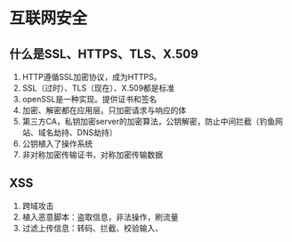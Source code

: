 # 互联网安全
## 什么是SSL、HTTPS、TLS、X.509
1. HTTP遵循SSL加密协议，成为HTTPS。
2. SSL（过时）、TLS（现在）、X.509都是标准
3. openSSL是一种实现。提供证书和签名
4. 加密、解密都在应用层。只加密请求与响应的体
5. 第三方CA，私钥加密server的加密算法，公钥解密，防止中间拦截（钓鱼网站、域名劫持、DNS劫持）
6. 公钥植入了操作系统
7. 非对称加密传输证书，对称加密传输数据
## XSS
1. 跨域攻击
2. 植入恶意脚本：盗取信息，非法操作，刷流量
3. 过滤上传信息：转码、拦截、校验输入、